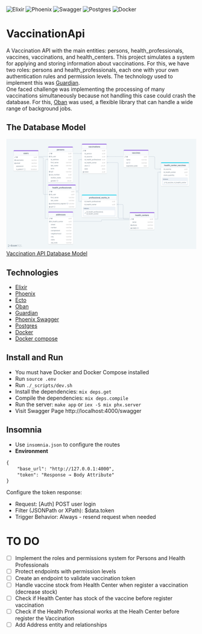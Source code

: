 ![Elixir](https://img.shields.io/badge/elixir-%234B275F.svg?style=for-the-badge&logo=elixir&logoColor=white)
![Phoenix](https://img.shields.io/badge/Phoenix%20Framework-FD4F00?style=for-the-badge&logo=phoenixframework&logoColor=fff)
![Swagger](https://img.shields.io/badge/Swagger-85EA2D?style=for-the-badge&logo=Swagger&logoColor=white)
![Postgres](https://img.shields.io/badge/PostgreSQL-316192?style=for-the-badge&logo=postgresql&logoColor=white)
![Docker](https://img.shields.io/badge/Docker-2CA5E0?style=for-the-badge&logo=docker&logoColor=white)


# VaccinationApi
A Vaccination API with the main entities: persons, health_professionals, vaccines, vaccinations, and health_centers. 
This project simulates a system for applying and storing information about vaccinations. For this, we have two roles: persons and health_professionals, each one with your own authentication rules and permission levels. The technology used to implement this was [Guardian](https://hexdocs.pm/guardian/Guardian.html). <br/>
One faced challenge was implementing the processing of many vaccinations simultaneously because not handling this case could crash the database. For this, [Oban](https://hexdocs.pm/oban/Oban.html) was used, a flexible library that can handle a wide range of background jobs.

## The Database Model
![DatabaseModel](drawSQL-vaccination-export-2024-02-14.png)
[Vaccination API Database Model](https://drawsql.app/teams/vucu/diagrams/vaccination)

## Technologies
  - [Elixir](https://elixir-lang.org/)
  - [Phoenix](https://www.phoenixframework.org/)
  - [Ecto](https://hexdocs.pm/ecto/Ecto.html)
  - [Oban](https://hexdocs.pm/oban/Oban.html)
  - [Guardian](https://hexdocs.pm/guardian/Guardian.html)
  - [Phoenix Swagger](https://hexdocs.pm/phoenix_swagger/getting-started.html)
  - [Postgres](https://www.postgresql.org/)
  - [Docker](https://www.docker.com/)
  - [Docker compose](https://docs.docker.com/compose/)

## Install and Run
- You must have Docker and Docker Compose installed
- Run `source .env`
- Run `./_scripts/dev.sh`
- Install the dependencies: `mix deps.get` 
- Compile the dependencies: `mix deps.compile`
- Run the server: `make app` or `iex -S mix phx.server`
- Visit Swagger Page http://localhost:4000/swagger

## Insomnia
- Use `insomnia.json` to configure the routes
- **Environment**
```
{
	"base_url": "http://127.0.0.1:4000",
	"token": "Response → Body Attribute"
}
```
Configure the token response: <br/>
- Request: [Auth] POST user login
- Filter (JSONPath or XPath): $data.token
- Trigger Behavior: Always - resend request when needed 

# TO DO
- [ ] Implement the roles and permissions system for Persons and Health Professionals
- [ ] Protect endpoints with permission levels
- [ ] Create an endpoint to validate vaccination token
- [ ] Handle vaccine stock from Health Center when register a vaccination (decrease stock)
- [ ] Check if Health Center has stock of the vaccine before register vaccination 
- [ ] Check if the Health Professional works at the Healh Center before register the Vaccination
- [ ] Add Address entity and relationships